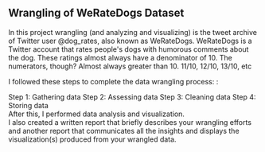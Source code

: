 ## Wrangling of WeRateDogs Dataset

In this project  wrangling (and analyzing and visualizing) is the tweet archive of Twitter user @dog_rates, also known as WeRateDogs. WeRateDogs is a Twitter account that rates people's dogs with humorous comments about the dog. These ratings almost always have a denominator of 10. The numerators, though? Almost always greater than 10. 11/10, 12/10, 13/10, etc <br>

I followed these steps to complete the data wrangling process: :

Step 1: Gathering data
Step 2: Assessing data
Step 3: Cleaning data
Step 4: Storing data <br>
After this, I performed data analysis and visualization. <br>
I also created a written report that briefly describes your wrangling efforts and another report that communicates all the insights and displays the visualization(s) produced from your wrangled data. 




